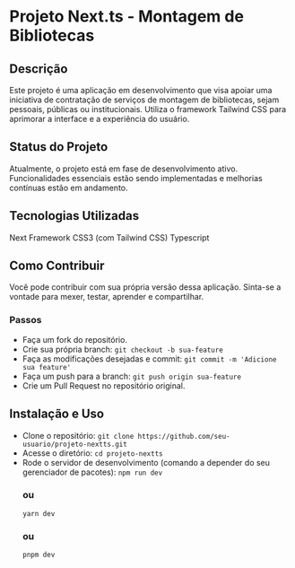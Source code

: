 # Projeto Next.ts - Montagem de Bibliotecas

## Descrição
Este projeto é uma aplicação em desenvolvimento que visa apoiar uma iniciativa de contratação de serviços de montagem de bibliotecas, sejam pessoais, públicas ou institucionais. Utiliza o framework Tailwind CSS para aprimorar a interface e a experiência do usuário.

## Status do Projeto
Atualmente, o projeto está em fase de desenvolvimento ativo. Funcionalidades essenciais estão sendo implementadas e melhorias contínuas estão em andamento.

## Tecnologias Utilizadas
Next Framework
CSS3 (com Tailwind CSS)
Typescript

## Como Contribuir
Você pode contribuir com sua própria versão dessa aplicação. Sinta-se a vontade para mexer, testar, aprender e compartilhar.

### Passos
- Faça um fork do repositório.
- Crie sua própria branch:
  ```git checkout -b sua-feature```
- Faça as modificações desejadas e commit:
  ```git commit -m 'Adicione sua feature'```
- Faça um push para a branch:
  ```git push origin sua-feature```
- Crie um Pull Request no repositório original.

## Instalação e Uso
- Clone o repositório:
 ```git clone https://github.com/seu-usuario/projeto-nextts.git```
- Acesse o diretório: 
```cd projeto-nextts```
- Rode o servidor de desenvolvimento (comando a depender do seu gerenciador de pacotes):
  ```npm run dev```
  ### ou
  ```yarn dev```
  ### ou
  ```pnpm dev```

